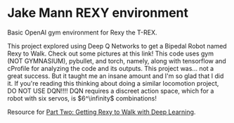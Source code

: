 # Jake Mann REXY environment
Basic OpenAI gym environment for Rexy the T-REX. 

This project explored using Deep Q Networks to get a Bipedal Robot named Rexy to Walk. Check out some pictures at this link! This code uses gym (NOT GYMNASIUM), pybullet, and torch, namely, along with tensorflow and cProfile for analyzing the code and its outputs. This project was... not a great success. But it taught me an insane amount and I'm so glad that I did it. If you're reading this thinking about doing a similar locomotion project, DO NOT USE DQN!!!! DQN requires a discreet action space, which for a robot with six servos, is $6^\infinity$ combinations!

Resource for [Part Two: Getting Rexy to Walk with Deep Learning](https://jmann6702.wixsite.com/jake/rexy-the-t-rex). 
